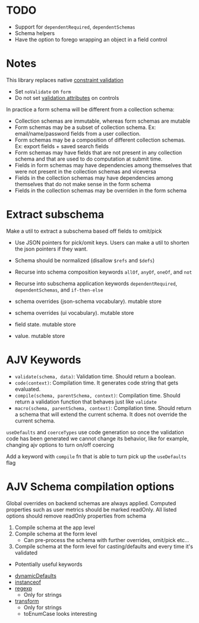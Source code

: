 # TODO

- Support for `dependentRequired`, `dependentSchemas`
- Schema helpers
- Have the option to forego wrapping an object in a field control

# Notes

This library replaces native [constraint validation](https://developer.mozilla.org/en-US/docs/Web/Guide/HTML/Constraint_validation)

- Set `noValidate` on `form`
- Do not set [validation attributes](https://developer.mozilla.org/en-US/docs/Web/Guide/HTML/Constraint_validation#validation-related_attributes) on controls

In practice a form schema will be different from a collection schema:

- Collection schemas are immutable, whereas form schemas are mutable
- Form schemas may be a subset of collection schema. Ex: email/name/password
  fields from a user collection.
- Form schemas may be a composition of different collection schemas. Ex: export
  fields + saved search fields
- Form schemas may have fields that are not present in any collection schema and
  that are used to do computation at submit time.
- Fields in form schemas may have dependencies among themselves that were not
  present in the collection schemas and viceversa
- Fields in the collection schemas may have dependencies among themselves that
  do not make sense in the form schema
- Fields in the collection schemas may be overriden in the form schema

# Extract subschema

Make a util to extract a subschema based off fields to omit/pick

- Use JSON pointers for pick/omit keys. Users can make a util to shorten the
  json pointers if they want.
- Schema should be normalized (disallow `$refs` and `$defs`)
- Recurse into schema composition keywords `allOf`, `anyOf`, `oneOf`, and `not`
- Recurse into subschema application keywords `dependentRequired`, `dependentSchemas`, and `if-then-else`

- schema overrides (json-schema vocabulary). mutable store
- schema overrides (ui vocabulary). mutable store
- field state. mutable store
- value. mutable store

# AJV Keywords

- `validate(schema, data)`: Validation time. Should return a boolean.
- `code(context)`: Compilation time. It generates code string that gets evaluated.
- `compile(schema, parentSchema, context)`: Compilation time. Should return a validation function that behaves just like `validate`
- `macro(schema, parentSchema, context)`: Compilation time. Should return a schema that will extend the current schema. It does not override the current schema.

`useDefaults` and `coerceTypes` use code generation so once the validation code has been generated we cannot change its behavior, like for example, changing ajv options to turn on/off coercing

Add a keyword with `compile` fn that is able to turn pick up the `useDefaults` flag

# AJV Schema compilation options

Global overrides on backend schemas are always applied. Computed properties such as user metrics should be marked readOnly. All listed options should remove readOnly properties from schema

1. Compile schema at the app level
2. Compile schema at the form level
   - Can pre-process the schema with further overrides, omit/pick etc...
3. Compile schema at the form level for casting/defaults and every time it's validated

- Potentially useful keywords

* [dynamicDefaults](https://ajv.js.org/packages/ajv-keywords.html#dynamicdefaults)
* [instanceof](https://ajv.js.org/packages/ajv-keywords.html#instanceof)
* [regexp](https://ajv.js.org/packages/ajv-keywords.html#regexp)
  - Only for strings
* [transform](https://ajv.js.org/packages/ajv-keywords.html#transform)
  - Only for strings
  - toEnumCase looks interesting
